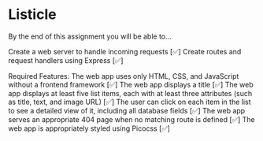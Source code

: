 # Listicle

By the end of this assignment you will be able to...

Create a web server to handle incoming requests [✅]
Create routes and request handlers using Express [✅]

Required Features:
The web app uses only HTML, CSS, and JavaScript without a frontend framework [✅]
The web app displays a title [✅]
The web app displays at least five list items, each with at least three attributes (such as title, text, and image URL) [✅]
The user can click on each item in the list to see a detailed view of it, including all database fields [✅]
The web app serves an appropriate 404 page when no matching route is defined [✅]
The web app is appropriately styled using Picocss [✅]

